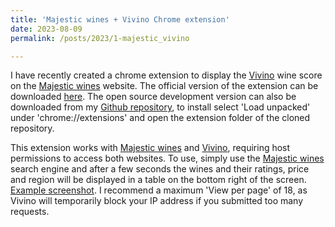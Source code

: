 ```yaml
---
title: 'Majestic wines + Vivino Chrome extension'
date: 2023-08-09
permalink: /posts/2023/1-majestic_vivino

---
```


I have recently created a chrome extension to display the [Vivino](https://www.vivino.com) wine score on the [Majestic wines](https://www.majestic.co.uk) website. The official version of the extension can be downloaded [here](https://chrome.google.com/webstore/detail/majestic%2Bvivino/neohjloinpdpfddkjfcagikdgepjbmee). The open source development version can also be downloaded from my [Github repository](https://github.com/chrisahart/vivino-majestic/tree/main), to install select 'Load unpacked' under 'chrome://extensions' and open the extension folder of the cloned repository.

This extension works with [Majestic wines](https://www.majestic.co.uk) and [Vivino](https://www.vivino.com), requiring host permissions to access both websites. To use, simply use the [Majestic wines](https://www.majestic.co.uk) search engine and after a few seconds the wines and their ratings, price and region will be displayed in a table on the bottom right of the screen. [Example screenshot](https://github.com/chrisahart/vivino-majestic/blob/main/extension/screenshot.png). I recommend a maximum 'View per page' of 18, as Vivino will temporarily block your IP address if you submitted too many requests.

